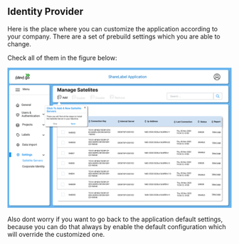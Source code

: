 ## Identity Provider

Here is the place where you can customize the application according to your company.
There are a set of prebuild settings which you are able to change.

Check all of them in the figure below:

![Add Satellite server](../images/admin/19.png)

Also dont worry if you want to go back to the application default settings, because you can do that always by enable the default configuration which will override the customized one.
